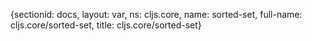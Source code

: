 {sectionid: docs, layout: var, ns: cljs.core, name: sorted-set, full-name: cljs.core/sorted-set,
  title: cljs.core/sorted-set}
